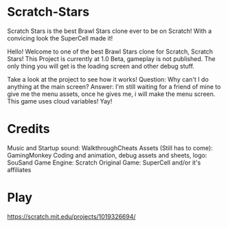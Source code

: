 # Scratch-Stars
Scratch Stars is the best Brawl Stars clone ever to be on Scratch! With a convicing look the SuperCell made it! 

Hello! Welcome to one of the best Brawl Stars clone for Scratch, Scratch Stars! 
This Project is currently at 1.0 Beta, gameplay is not published.
The only thing you will get is the loading screen and other debug stuff.

Take a look at the project to see how it works!
Question: Why can't I do anything at the main screen?
Answer: I'm still waiting for a friend of mine to give me the menu assets, once he gives me, i will make the menu screen.
This game uses cloud variables! Yay!

# Credits
Music and Startup sound: WalkthroughCheats
Assets (Still has to come): GamingMonkey
Coding and animation, debug assets and sheets, logo: SouSand
Game Engine: Scratch
Original Game: SuperCell and/or it's affiliates

# Play

https://scratch.mit.edu/projects/1019326694/
